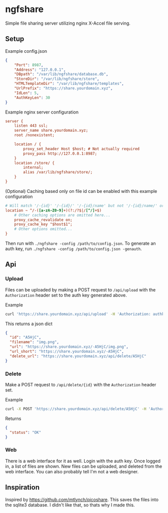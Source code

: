 # ngfshare

Simple file sharing server utilizing nginx X-Accel file serving.

## Setup

Example config.json
```json
{
    "Port": 8987,
    "Address": "127.0.0.1",
    "DBpath": "/var/lib/ngfshare/database.db",
    "StoreDir": "/var/lib/ngfshare/store",
    "HTMLTemplateDir": "/var/lib/ngfshare/templates",
    "UrlPrefix": "https://share.yourdomain.xyz",
    "IdLen": 5,
    "AuthKeyLen": 30
}
```

Example nginx server configuration
```cfg
server {
    listen 443 ssl;
    server_name share.yourdomain.xyz;
    root /nonexistent;

    location / {
        proxy_set_header Host $host; # Not actually required
        proxy_pass http://127.0.0.1:8987;
    }
    location /store/ {
        internal;
        alias /var/lib/ngfshare/store/;
    }
}
```

(Optional) Caching based only on file id can be enabled with this example configuration
```cfg
# Will match '/-{id}' '/-{id}/' '/-{id}/name' but not '/-{id}/name/' or '/-{id}/name/other'
location ~ ^/-([a-zA-Z0-9]+)(?:/?$|/[^/]+$)
    # Other caching options are omitted here...
    proxy_cache_revalidate on;
    proxy_cache_key "$host$1";
    # Other options omitted...
}
```

Then run with `./ngfshare -config /path/to/config.json`. To generate an auth key, run `./ngfshare -config /path/to/config.json -genauth`.

## Api
### Upload
Files can be uploaded by making a POST request to `/api/upload` with the `Authorization` header set to the auth key generated above.

Example
```sh
curl 'https://share.yourdomain.xyz/api/upload' -H 'Authorization: authkey' -F 'file=@img.png'
```

This returns a json dict
```json
{
  "id": "A5HjC",
  "filename": "img.png",
  "url": "https://share.yourdomain.xyz/-A5HjC/img.png",
  "url_short": "https://share.yourdomain.xyz/-A5HjC",
  "delete_url": "https://share.yourdomain.xyz/api/delete/A5HjC"
}
```

### Delete
Make a POST request to `/api/delete/{id}` with the `Authorization` header set.

Example
```sh
curl -X POST 'https://share.yourdomain.xyz/api/delete/A5HjC' -H 'Authorization: authkey'
```

Returns
```json
{
  "status": "OK"
}
```

### Web
There is a web interface for it as well. Login with the auth key. Once logged in, a list of files are shown. New files can be uploaded, and deleted from the web interface. You can also probably tell I'm not a web designer.

## Inspiration
Inspired by https://github.com/mtlynch/picoshare. This saves the files into the sqlite3 database. I didn't like that, so thats why I made this.
